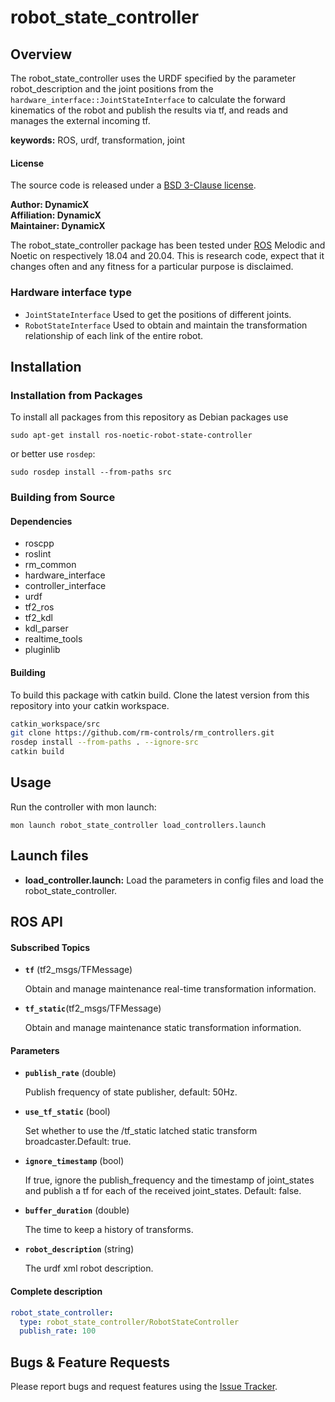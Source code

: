 # robot_state_controller

## Overview

The robot_state_controller uses the URDF specified by the parameter robot_description and the joint positions from the `hardware_interface::JointStateInterface` to calculate the forward kinematics of the robot and publish the results via tf, and reads and manages the external incoming tf.

**keywords:** ROS, urdf, transformation, joint

#### License

The source code is released under a [BSD 3-Clause license](https://github.com/rm-controls/rm_controllers/blob/master/LICENSE).

**Author: DynamicX<br />
Affiliation: DynamicX<br />
Maintainer: DynamicX**

The robot_state_controller package has been tested under [ROS](http://www.ros.org) Melodic and Noetic on respectively 18.04 and 20.04. This is research code, expect that it changes often and any fitness for a particular purpose is disclaimed.

### Hardware interface type

+ `JointStateInterface` Used to get the positions of different joints.
+ `RobotStateInterface` Used to obtain and maintain the transformation relationship of each link of the entire robot.

## Installation

### Installation from Packages

To install all packages from this repository as Debian packages use

```shell
sudo apt-get install ros-noetic-robot-state-controller
```

or better use `rosdep`:

```shell
sudo rosdep install --from-paths src
```

### Building from Source

#### Dependencies

* roscpp
* roslint
* rm_common
* hardware_interface
* controller_interface
* urdf
* tf2_ros
* tf2_kdl
* kdl_parser
* realtime_tools
* pluginlib

#### Building

To build this package with catkin build. Clone the latest version from this repository into your catkin workspace.

```bash
catkin_workspace/src
git clone https://github.com/rm-controls/rm_controllers.git
rosdep install --from-paths . --ignore-src
catkin build
```

## Usage

Run the controller with mon launch:

```shell
mon launch robot_state_controller load_controllers.launch
```

## Launch files

- **load_controller.launch:** Load the parameters in config files and load the robot_state_controller.

## ROS API

#### Subscribed Topics

* **`tf`** (tf2_msgs/TFMessage)

  Obtain and manage maintenance real-time transformation information.

* **`tf_static`**(tf2_msgs/TFMessage)

  Obtain and manage maintenance static transformation information.

#### Parameters

* **`publish_rate`** (double)

  Publish frequency of state publisher, default: 50Hz.

* **`use_tf_static`** (bool)

  Set whether to use the /tf_static latched static transform broadcaster.Default: true.

* **`ignore_timestamp`** (bool)

  If true, ignore the publish_frequency and the timestamp of joint_states and publish a tf for each of the received joint_states. Default: false.

* **`buffer_duration`** (double)

  The time to keep a history of transforms.

* **`robot_description`** (string)

  The urdf xml robot description.

#### Complete description

```yaml
robot_state_controller:
  type: robot_state_controller/RobotStateController
  publish_rate: 100
```

## Bugs & Feature Requests

Please report bugs and request features using the [Issue Tracker](https://github.com/rm-controls/rm_controllers/issues).

